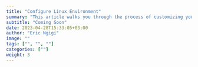 ```yaml
---
title: "Configure Linux Environment"
summary: "This article walks you through the process of customizing your Linux desktop environment to suit your preferences. It covers topics such as installing and configuring desktop environments, customizing themes and settings, and managing desktop applications."
subtitle: "Coming Soon"
date: 2023-04-28T15:33:05+03:00
author: "Eric Ngigi"
image: ""
tags: ["", "", ""]
categories: [""]
weight: 3 
---
```


